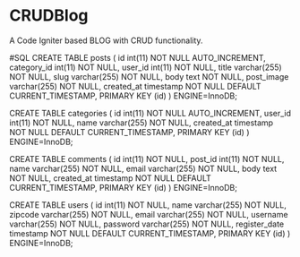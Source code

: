 # CRUDBlog
A Code Igniter based BLOG with CRUD functionality.

#SQL
CREATE TABLE posts (
  id int(11) NOT NULL AUTO_INCREMENT, category_id int(11) NOT NULL, user_id int(11) NOT NULL, title varchar(255) NOT NULL, slug varchar(255) NOT NULL, body   text NOT NULL, post_image varchar(255) NOT NULL, created_at timestamp NOT NULL DEFAULT CURRENT_TIMESTAMP, PRIMARY KEY (id)
) ENGINE=InnoDB;

CREATE TABLE categories (
  id int(11) NOT NULL AUTO_INCREMENT, user_id int(11) NOT NULL, name varchar(255) NOT NULL, created_at timestamp NOT NULL DEFAULT CURRENT_TIMESTAMP, PRIMARY KEY (id)
) ENGINE=InnoDB;

CREATE TABLE comments (
  id int(11) NOT NULL, post_id int(11) NOT NULL, name varchar(255) NOT NULL, email varchar(255) NOT NULL, body text NOT NULL, created_at timestamp NOT NULL   DEFAULT CURRENT_TIMESTAMP, PRIMARY KEY (id)
) ENGINE=InnoDB;

CREATE TABLE users (
  id int(11) NOT NULL, name varchar(255) NOT NULL, zipcode varchar(255) NOT NULL, email varchar(255) NOT NULL, username varchar(255) NOT NULL, password   varchar(255) NOT NULL, register_date timestamp NOT NULL DEFAULT CURRENT_TIMESTAMP, PRIMARY KEY (id)
) ENGINE=InnoDB;
